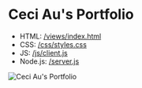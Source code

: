 # Ceci Au's Portfolio

- HTML: [/views/index.html](views/index.html)
- CSS: [/css/styles.css](css/styles.css)
- JS: [/js/client.js](js/client.js)
- Node.js: [/server.js]( dserver.js)

![Ceci Au's Portfolio](https://raw.githubusercontent.com/ceciaups/Portfolio/master/images/Portfolio.png)

